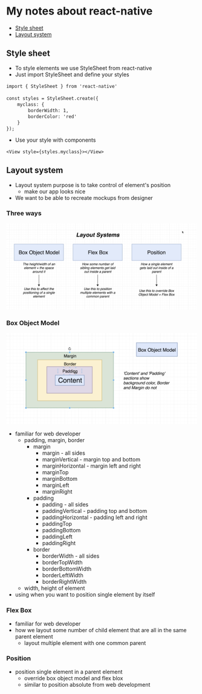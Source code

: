 # My notes about react-native

-   [Style sheet](#style-sheet)
-   [Layout system](#layout-system)

## Style sheet

-   To style elements we use StyleSheet from react-native
-   Just import StyleSheet and define your styles
```
import { StyleSheet } from 'react-native'

const styles = StyleSheet.create({
    myclass: {
        borderWidth: 1,
        borderColor: 'red'
    }
});
```
-   Use your style with components
```
<View style={styles.myclass}></View>
```

## Layout system

-   Layout system purpose is to take control of element's position
    -   make our app looks nice
-   We want to be able to recreate mockups from designer

### Three ways

![layout_system](https://raw.githubusercontent.com/pavelee/react-native-notes/main/assets/layout_system.png)

### Box Object Model
![layout_system](https://raw.githubusercontent.com/pavelee/react-native-notes/main/assets/box_object_model.png)
-   familiar for web developer
    -   padding, margin, border
        -   margin
            -   margin - all sides
            -   marginVertical - margin top and bottom
            -   marginHorizontal - margin left and right
            -   marginTop
            -   marginBottom
            -   marginLeft
            -   marginRight
        -   padding
            -   padding - all sides
            -   paddingVertical - padding top and bottom
            -   paddingHorizontal - padding left and right
            -   paddingTop
            -   paddingBottom
            -   paddingLeft
            -   paddingRight
        -   border
            -   borderWidth - all sides
            -   borderTopWidth
            -   borderBottomWidth
            -   borderLeftWidth
            -   borderRightWidth
    -   width, height of element
-   using when you want to position single element by itself
### Flex Box
-   familiar for web developer
-   how we layout some number of child element that are all in the same parent element
    -   layout multiple element with one common parent
### Position
-   position single element in a parent element
    -   override box object model and flex blox
    -   similar to position absolute from web development

